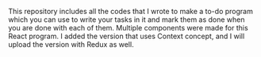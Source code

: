 This repository includes all the codes that I wrote to make a to-do program which you can use to write your tasks in it and mark them as done when you are done with each of them.
Multiple components were made for this React program.
I added the version that uses Context concept, and I will upload the version with Redux as well.
